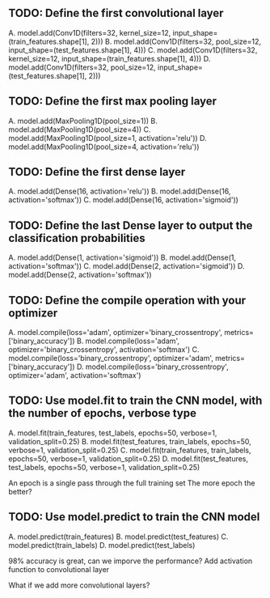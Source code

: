 ## TODO: Define the first convolutional layer

A. model.add(Conv1D(filters=32, kernel_size=12, input_shape=(train_features.shape[1], 2)))
B. model.add(Conv1D(filters=32, pool_size=12, input_shape=(test_features.shape[1], 4)))
C. model.add(Conv1D(filters=32, kernel_size=12, input_shape=(train_features.shape[1], 4)))
D. model.add(Conv1D(filters=32, pool_size=12, input_shape=(test_features.shape[1], 2)))

## TODO: Define the first max pooling layer

A. model.add(MaxPooling1D(pool_size=1))
B. model.add(MaxPooling1D(pool_size=4))
C. model.add(MaxPooling1D(pool_size=1, activation='relu'))
D. model.add(MaxPooling1D(pool_size=4, activation='relu'))
   
## TODO: Define the first dense layer

A. model.add(Dense(16, activation='relu'))
B. model.add(Dense(16, activation='softmax'))
C. model.add(Dense(16, activation='sigmoid'))
   
## TODO: Define the last Dense layer to output the classification probabilities

A. model.add(Dense(1, activation='sigmoid'))
B. model.add(Dense(1, activation='softmax'))
C. model.add(Dense(2, activation='sigmoid'))
D. model.add(Dense(2, activation='softmax'))


## TODO: Define the compile operation with your optimizer

A. model.compile(loss='adam', optimizer='binary_crossentropy', metrics=['binary_accuracy'])
B. model.compile(loss='adam', optimizer='binary_crossentropy', activation='softmax')
C. model.compile(loss='binary_crossentropy', optimizer='adam', metrics=['binary_accuracy'])
D. model.compile(loss='binary_crossentropy', optimizer='adam', activation='softmax')
   
## TODO: Use model.fit to train the CNN model, with the number of epochs, verbose type

A. model.fit(train_features, test_labels, epochs=50, verbose=1, validation_split=0.25)
B. model.fit(test_features, train_labels, epochs=50, verbose=1, validation_split=0.25)
C. model.fit(train_features, train_labels, epochs=50, verbose=1, validation_split=0.25)
D. model.fit(test_features, test_labels, epochs=50, verbose=1, validation_split=0.25)

An epoch is a single pass through the full training set
The more epoch the better?

## TODO: Use model.predict to train the CNN model

A. model.predict(train_features)
B. model.predict(test_features)
C. model.predict(train_labels)
D. model.predict(test_labels)

98% accuracy is great, can we imporve the performance?
Add activation function to convolutional layer

What if we add more convolutional layers?